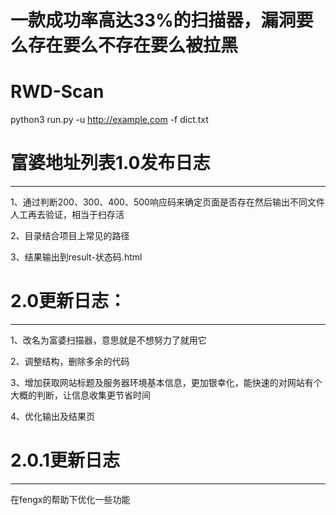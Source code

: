 # 一款成功率高达33%的扫描器，漏洞要么存在要么不存在要么被拉黑

# RWD-Scan
python3 run.py -u http://example.com -f dict.txt


# 富婆地址列表1.0发布日志

----------

1、通过判断200、300、400、500响应码来确定页面是否存在然后输出不同文件人工再去验证，相当于扫存活

2、目录结合项目上常见的路径

3、结果输出到result-状态码.html


# 2.0更新日志：

----------

1、改名为富婆扫描器，意思就是不想努力了就用它

2、调整结构，删除多余的代码

3、增加获取网站标题及服务器环境基本信息，更加银幸化，能快速的对网站有个大概的判断，让信息收集更节省时间

4、优化输出及结果页

# 2.0.1更新日志

-----------

在fengx的帮助下优化一些功能
